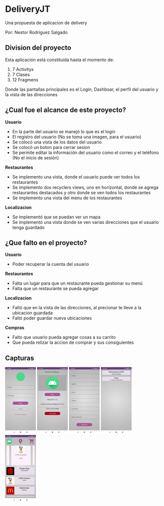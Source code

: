 # DeliveryJT
Una propuesta de aplicacion de delivery

Por: Nestor Rodriguez Salgado


## Division del proyecto

Esta aplicación está constituida hasta el momento de:

1. 7 Activitys
2. 7 Clases
3. 12 Fragmens

Donde las pantallas principales es el Login, Dashboar, el perfil del usuario y la vista de las direcciones



## ¿Cual fue el alcance de este proyecto?

**Usuario**

* En la parte del usuario se manejó lo que es el login
* El registro del usuario (No se toma una imagen, para el usuario)
* Se colocó una vista de los datos del usuario
* Se colocó un boton para cerrar sesion
* Se permite editar la información del usuario como el correo y el teléfono (No el inicio de sesión)

**Restaurantes**

* Se implemento una vista, donde el usuario puede ver todos los restaurantes
* Se implemento dos recyclers views, uno en horizontal, donde se agrega restaurantes destacados y otro donde se ven todos los restaurantes
* Se implemento una vista del menu de los restaurantes

**Localizacion**

* Se implementó que se puedan ver un mapa
* Se implementó una vista donde se ven varias direcciones que el usuario tenga guardado

## ¿Que falto en el proyecto?

**Usuario**

* Poder recuperar la cuenta del usuario

**Restaurantes**

* Falta un lugar para que un restaurante pueda gestionar su menú
* Falta que un restaurante se pueda agregar 

**Localizacion**

* Faltó que en la vista de las direcciones, al precionar te lleve a la ubicacion guardada
* Faltó poder guardar nueva ubicaciones

**Compras**

* Falto que usuario pueda agregar cosas a su carrito
* Que pueda relizar la accion de comprar y sus consiguientes

## Capturas

<img src="img/Login.jpeg" alt="drawing" style="width:100px;"/>
<img src="img/Perfil.jpeg" alt="drawing" style="width:100px;"/>
<img src="img/Registro.jpeg" alt="drawing" style="width:100px;"/>
<img src="img/Ubicaciones.jpeg" alt="drawing" style="width:100px;"/>
<img src="img/Dashboard.jpeg" alt="drawing" style="width:100px;"/>